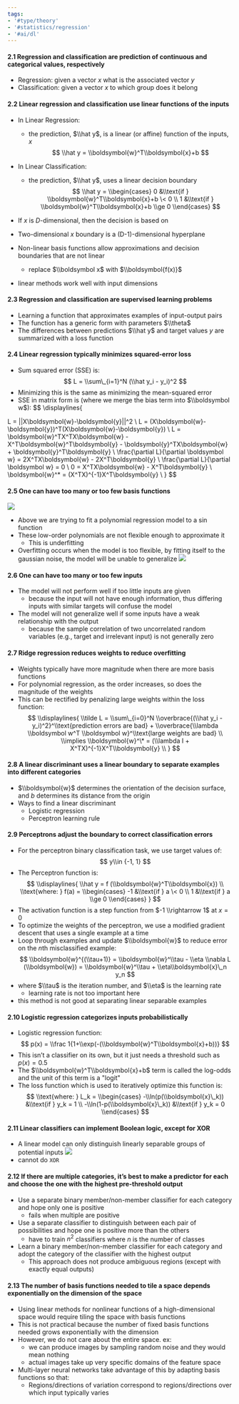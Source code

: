 ```yaml
---
tags:
- '#type/theory'
- '#statistics/regression'
- '#ai/dl'
---
```


#### 2.1 Regression and classification are prediction of continuous and categorical values, respectively

- Regression: given a vector $x$ what is the associated vector $y$
- Classification: given a vector $x$ to which group does it belong

#### 2.2 Linear regression and classification use linear functions of the inputs

- In Linear Regression:

  - the prediction, $\\hat y$, is a linear (or affine) function of the inputs, $x$
    $$
    \\hat y = \\boldsymbol{w}^T\\boldsymbol{x}+b
    $$

- In Linear Classification:

  - the prediction, $\\hat y$, uses a linear decision boundary
    $$
    \\hat y = \\begin{cases}
    0 &\\text{if } \\boldsymbol{w}^T\\boldsymbol{x}+b \< 0 \\
    1 &\\text{if } \\boldsymbol{w}^T\\boldsymbol{x}+b \\ge 0
    \\end{cases}
    $$

- If $x$ is $D$-dimensional, then the decision is based on

- Two-dimensional $x$ boundary is a (D-1)-dimensional hyperplane

- Non-linear basis functions allow approximations and decision boundaries that are not linear

  - replace $\\boldsymbol x$ with $\\boldsymbol{f(x)}$

- linear methods work well with input dimensions

#### 2.3 Regression and classification are supervised learning problems

- Learning a function that approximates examples of input-output pairs
- The function has a generic form with parameters $\\theta$
- The differences between predictions $\\hat y$ and target values $y$ are summarized with a loss function

#### 2.4 Linear regression typically minimizes squared-error loss

- Sum squared error (SSE) is:
  $$
  L = \\sum\_{i=1}^N (\\hat y_i - y_i)^2
  $$
- Minimizing this is the same as minimizing the mean-squared error
- SSE in matrix form is (where we merge the bias term into $\\boldsymbol w$):
  $$
  \\displaylines{

L = ||X\\boldsymbol{w}-\\boldsymbol{y}||^2 \\
L = (X\\boldsymbol{w}-\\boldsymbol{y})^T(X\\boldsymbol{w}-\\boldsymbol{y}) \\
L = \\boldsymbol{w}^TX^TX\\boldsymbol{w} - X^T\\boldsymbol{w}^T\\boldsymbol{y} - \\boldsymbol{y}^TX\\boldsymbol{w} + \\boldsymbol{y}^T\\boldsymbol{y} \\
\\frac{\\partial L}{\\partial \\boldsymbol w} = 2X^TX\\boldsymbol{w} - 2X^T\\boldsymbol{y} \\
\\frac{\\partial L}{\\partial \\boldsymbol w} = 0 \\
0 = X^TX\\boldsymbol{w} - X^T\\boldsymbol{y} \\
\\boldsymbol{w}^\* = (X^TX)^{-1}X^T\\boldsymbol{y} \\
}
$$

#### 2.5 One can have too many or too few basis functions

![](Pasted%20image%2020231217134822.png)

- Above we are trying to fit a polynomial regression model to a sin function
- These low-order polynomials are not flexible enough to approximate it
  - This is underfitting
- Overfitting occurs when the model is too flexible, by fitting itself to the gaussian noise, the model will be unable to generalize
  ![](Pasted%20image%2020231217135040.png)

#### 2.6 One can have too many or too few inputs

- The model will not perform well if too little inputs are given
  - because the input will not have enough information, thus differing inputs with similar targets will confuse the model
- The model will not generalize well if some inputs have a weak relationship with the output
  - because the sample correlation of two uncorrelated random variables (e.g., target and irrelevant input) is not generally zero

#### 2.7 Ridge regression reduces weights to reduce overfitting

- Weights typically have more magnitude when there are more basis functions
- For polynomial regression, as the order increases, so does the magnitude of the weights
- This can be rectified by penalizing large weights within the loss function:
  $$
  \\displaylines{
  \\tilde L = \\sum\_{i=0}^N \\overbrace{(\\hat y_i - y_i)^2}^\\text{prediction errors are bad} + \\overbrace{\\lambda \\boldsymbol w^T \\boldsymbol w}^\\text{large weights are bad} \\
  \\implies \\boldsymbol{w}^\* = (\\lambda I + X^TX)^{-1}X^T\\boldsymbol{y} \\
  }
  $$

#### 2.8 A linear discriminant uses a linear boundary to separate examples into different categories

- $\\boldsymbol{w}$ determines the orientation of the decision surface, and $b$ determines its distance from the origin
- Ways to find a linear discriminant
  - Logistic regression
  - Perceptron learning rule

#### 2.9 Perceptrons adjust the boundary to correct classification errors

- For the perceptron binary classification task, we use target values of:
  $$
  y\\in {-1, 1}
  $$
- The Perceptron function is:
  $$
  \\displaylines{
  \\hat y = f (\\boldsymbol{w}^T\\boldsymbol{x}) \\
  \\text{where: }
  f(a) = \\begin{cases}
  -1 &\\text{if } a \< 0 \\
  1 &\\text{if } a \\ge 0
  \\end{cases}
  }
  $$
- The activation function is a step function from $-1 \\rightarrow 1$ at $x=0$
- To optimize the weights of the perceptron, we use a modified gradient descent that uses a single example at a time
- Loop through examples and update $\\boldsymbol{w}$ to reduce error on the $n$th misclassified example:
  $$
  \\boldsymbol{w}^{(\\tau+1)} = \\boldsymbol{w}^\\tau - \\eta \\nabla L (\\boldsymbol{w}) = \\boldsymbol{w}^\\tau + \\eta\\boldsymbol{x}\_n y_n
  $$
- where $\\tau$ is the iteration number, and $\\eta$ is the learning rate
  - learning rate is not too important here
- this method is not good at separating linear separable examples

#### 2.10 Logistic regression categorizes inputs probabilistically

- Logistic regression function:
  $$
  p(x) = \\frac 1{1+\\exp(-(\\boldsymbol{w}^T\\boldsymbol{x}+b))}
  $$
- This isn’t a classifier on its own, but it just needs a threshold such as $p(x) = 0.5$
- The $\\boldsymbol{w}^T\\boldsymbol{x}+b$ term is called the log-odds and the unit of this term is a "logit"
- The loss function which is used to iteratively optimize this function is:
  $$
  \\text{where: }
  L_k = \\begin{cases}
  -\\ln(p(\\boldsymbol{x}\_k)) &\\text{if } y_k = 1 \\
  -\\ln(1-p(\\boldsymbol{x}\_k)) &\\text{if } y_k = 0
  \\end{cases}
  $$

#### 2.11 Linear classifiers can implement Boolean logic, except for XOR

- A linear model can only distinguish linearly separable groups of potential inputs
  ![](Pasted%20image%2020231217153115.png)
- cannot do `XOR`

#### 2.12 If there are multiple categories, it’s best to make a predictor for each and choose the one with the highest pre-threshold output

- Use a separate binary member/non-member classifier for each category and hope only one is positive
  - fails when multiple are positive
- Use a separate classifier to distinguish between each pair of possibilities and hope one is positive more than the others
  - have to train $n^2$ classifiers where $n$ is the number of classes
- Learn a binary member/non-member classifier for each category and adopt the category of the classifier with the highest output
  - This approach does not produce ambiguous regions (except with exactly equal outputs)

#### 2.13 The number of basis functions needed to tile a space depends exponentially on the dimension of the space

- Using linear methods for nonlinear functions of a high-dimensional space would require tiling the space with basis functions
- This is not practical because the number of fixed basis functions needed grows exponentially with the dimension
- However, we do not care about the entire space. ex:
  - we can produce images by sampling random noise and they would mean nothing
  - actual images take up very specific domains of the feature space
- Multi-layer neural networks take advantage of this by adapting basis functions so that:
  - Regions/directions of variation correspond to regions/directions over which input typically varies